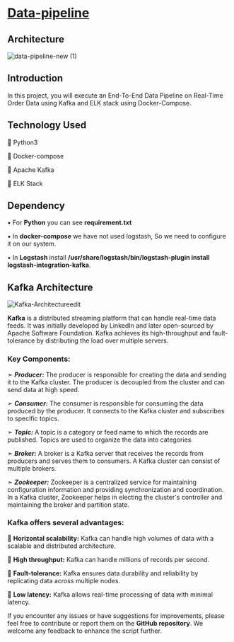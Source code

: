 # <u>Data-pipeline</u>

## Architecture
![data-pipeline-new (1)](https://github.com/ron-ait/Data-pipeline/assets/100356208/cb7fd9e3-a1ad-4fbe-ad67-318cb4c55963)

## Introduction 
In this project, you will execute an End-To-End Data Pipeline on Real-Time Order Data using Kafka and ELK stack using Docker-Compose.

## Technology Used
🔹 Python3

🔹 Docker-compose 

🔹 Apache Kafka

🔹 ELK Stack 

## Dependency

▪️ For **Python** you can see __requirement.txt__

▪️ In **docker-compose** we have not used logstash, So we need to configure it on our system. 

▪️ In **Logstash** install __/usr/share/logstash/bin/logstash-plugin install logstash-integration-kafka__.



## Kafka Architecture

![Kafka-Architectureedit](https://github.com/ron-ait/Data-pipeline/assets/100356208/4b5498a0-f520-4c56-9031-0e7065ebe25f)

__Kafka__ is a distributed streaming platform that can handle real-time data feeds. It was initially developed by LinkedIn and later open-sourced by Apache Software Foundation. Kafka achieves its high-throughput and fault-tolerance by distributing the load over multiple servers.

### Key Components:

➣ ***Producer:*** The producer is responsible for creating the data and sending it to the Kafka cluster. The producer is decoupled from the cluster and can send data at high speed.

➣ ***Consumer:*** The consumer is responsible for consuming the data produced by the producer. It connects to the Kafka cluster and subscribes to specific topics.

➣ ***Topic:*** A topic is a category or feed name to which the records are published. Topics are used to organize the data into categories.

➣ ***Broker:*** A broker is a Kafka server that receives the records from producers and serves them to consumers. A Kafka cluster can consist of multiple brokers.

➣ ***Zookeeper:*** Zookeeper is a centralized service for maintaining configuration information and providing synchronization and coordination. In a Kafka cluster, Zookeeper helps in electing the cluster's controller and maintaining the broker and partition state.

### Kafka offers several advantages:

🔶 **Horizontal scalability:** Kafka can handle high volumes of data with a scalable and distributed architecture.

🔶 **High throughput:** Kafka can handle millions of records per second.

🔶 **Fault-tolerance:** Kafka ensures data durability and reliability by replicating data across multiple nodes.

🔶 **Low latency:** Kafka allows real-time processing of data with minimal latency.



If you encounter any issues or have suggestions for improvements, please feel free to contribute or report them on the __GitHub repository__. We welcome any feedback to enhance the script further.
